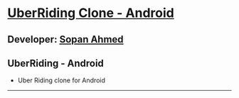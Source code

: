 # [ UberRiding Clone - Android][published url]
## Developer: [Sopan Ahmed][instructor url]

UberRiding - Android
-------------------------

 * Uber Riding clone for Android

------

[published url]: https://github.com/gitproject09/uberRidingAndroid
[instructor url]: https://github.com/gitproject09
